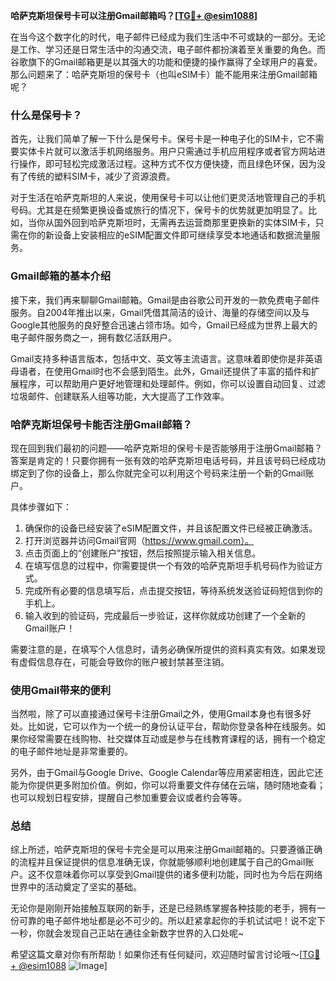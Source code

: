 **哈萨克斯坦保号卡可以注册Gmail邮箱吗？[[TG💪+ @esim1088](https://t.me/s/esim1088)]**

在当今这个数字化的时代，电子邮件已经成为我们生活中不可或缺的一部分。无论是工作、学习还是日常生活中的沟通交流，电子邮件都扮演着至关重要的角色。而谷歌旗下的Gmail邮箱更是以其强大的功能和便捷的操作赢得了全球用户的喜爱。那么问题来了：哈萨克斯坦的保号卡（也叫eSIM卡）能不能用来注册Gmail邮箱呢？

### 什么是保号卡？

首先，让我们简单了解一下什么是保号卡。保号卡是一种电子化的SIM卡，它不需要实体卡片就可以激活手机网络服务。用户只需通过手机应用程序或者官方网站进行操作，即可轻松完成激活过程。这种方式不仅方便快捷，而且绿色环保，因为没有了传统的塑料SIM卡，减少了资源浪费。

对于生活在哈萨克斯坦的人来说，使用保号卡可以让他们更灵活地管理自己的手机号码。尤其是在频繁更换设备或旅行的情况下，保号卡的优势就更加明显了。比如，当你从国外回到哈萨克斯坦时，无需再去运营商那里更换新的实体SIM卡，只需在你的新设备上安装相应的eSIM配置文件即可继续享受本地通话和数据流量服务。

### Gmail邮箱的基本介绍

接下来，我们再来聊聊Gmail邮箱。Gmail是由谷歌公司开发的一款免费电子邮件服务。自2004年推出以来，Gmail凭借其简洁的设计、海量的存储空间以及与Google其他服务的良好整合迅速占领市场。如今，Gmail已经成为世界上最大的电子邮件服务商之一，拥有数亿活跃用户。

Gmail支持多种语言版本，包括中文、英文等主流语言。这意味着即使你是非英语母语者，在使用Gmail时也不会感到陌生。此外，Gmail还提供了丰富的插件和扩展程序，可以帮助用户更好地管理和处理邮件。例如，你可以设置自动回复、过滤垃圾邮件、创建联系人组等功能，大大提高了工作效率。

### 哈萨克斯坦保号卡能否注册Gmail邮箱？

现在回到我们最初的问题——哈萨克斯坦的保号卡是否能够用于注册Gmail邮箱？答案是肯定的！只要你拥有一张有效的哈萨克斯坦电话号码，并且该号码已经成功绑定到了你的设备上，那么你就完全可以利用这个号码来注册一个新的Gmail账户。

具体步骤如下：
1. 确保你的设备已经安装了eSIM配置文件，并且该配置文件已经被正确激活。
2. 打开浏览器并访问Gmail官网（https://www.gmail.com）。
3. 点击页面上的“创建账户”按钮，然后按照提示输入相关信息。
4. 在填写信息的过程中，你需要提供一个有效的哈萨克斯坦手机号码作为验证方式。
5. 完成所有必要的信息填写后，点击提交按钮，等待系统发送验证码短信到你的手机上。
6. 输入收到的验证码，完成最后一步验证，这样你就成功创建了一个全新的Gmail账户！

需要注意的是，在填写个人信息时，请务必确保所提供的资料真实有效。如果发现有虚假信息存在，可能会导致你的账户被封禁甚至注销。

### 使用Gmail带来的便利

当然啦，除了可以直接通过保号卡注册Gmail之外，使用Gmail本身也有很多好处。比如说，它可以作为一个统一的身份认证平台，帮助你登录各种在线服务。如果你经常需要在线购物、社交媒体互动或是参与在线教育课程的话，拥有一个稳定的电子邮件地址是非常重要的。

另外，由于Gmail与Google Drive、Google Calendar等应用紧密相连，因此它还能为你提供更多附加价值。例如，你可以将重要文件存储在云端，随时随地查看；也可以规划日程安排，提醒自己参加重要会议或者约会等等。

### 总结

综上所述，哈萨克斯坦的保号卡完全是可以用来注册Gmail邮箱的。只要遵循正确的流程并且保证提供的信息准确无误，你就能够顺利地创建属于自己的Gmail账户。这不仅意味着你可以享受到Gmail提供的诸多便利功能，同时也为今后在网络世界中的活动奠定了坚实的基础。

无论你是刚刚开始接触互联网的新手，还是已经熟练掌握各种技能的老手，拥有一份可靠的电子邮件地址都是必不可少的。所以赶紧拿起你的手机试试吧！说不定下一秒，你就会发现自己正站在通往全新数字世界的入口处呢~

希望这篇文章对你有所帮助！如果你还有任何疑问，欢迎随时留言讨论哦～[[TG💪+ @esim1088](https://t.me/s/esim1088) ![Image](https://i.postimg.cc/4NQfJmqS/Snipaste-2025-05-13-00-14-12.png)]